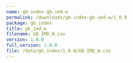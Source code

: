 ```yaml
---
name: gb-index-gb-imd-w
permalink: /downloads/gb-index-gb-imd-w/1_0_0
package: gb_index
title: gb_imd_w
filename: GB_IMD_W.csv
version: 1.0.0
full_version: 1.0.0
file: /data/gb_index/1.0.0/GB_IMD_W.csv
---
```

